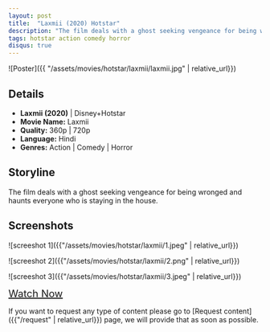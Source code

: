 ```yaml
---
layout: post
title:  "Laxmii (2020) Hotstar"
description: "The film deals with a ghost seeking vengeance for being wronged and haunts everyone who is staying in the house."
tags: hotstar action comedy horror
disqus: true
---
```


![Poster]({{ "/assets/movies/hotstar/laxmii/laxmii.jpg" | relative_url}})


## Details

* **Laxmii (2020)** \| Disney+Hotstar
* **Movie Name:** Laxmii
* **Quality:** 360p \| 720p
* **Language:** Hindi
* **Genres:**  Action \| Comedy \| Horror

## Storyline

The film deals with a ghost seeking vengeance for being wronged and haunts everyone who is staying in the house.

## Screenshots

![screeshot 1]({{"/assets/movies/hotstar/laxmii/1.jpeg" | relative_url}})

![screeshot 2]({{"/assets/movies/hotstar/laxmii/2.png" | relative_url}})

![screeshot 3]({{"/assets/movies/hotstar/laxmii/3.jpeg" | relative_url}})
<br>

<a class="btn card_btn" href="{{ '/movies/hotstar/laxmii' | relative_url}}" style="font-size:20px" target="_blank">Watch Now</a>

If you want to request any type of content please go to [Request content]({{"/request" | relative_url}}) page, we will provide that as soon as possible.